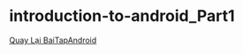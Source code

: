 # introduction-to-android_Part1
[Quay Lại BaiTapAndroid](https://github.com/Vanngoc98/BaiTapAndroid)
